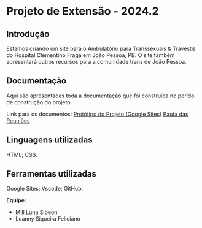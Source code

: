 # Projeto de Extensão - 2024.2

## Introdução

Estamos criando um site para o Ambulatório para Transsexuais & Travestis do Hospital Clementino Fraga em João Pessoa, PB. O site também apresentará outros recursos para a comunidade trans de João Pessoa.

## Documentação

Aqui são apresentadas toda a documentação que foi construída no perído de construção do projeto.

Link para os documentos:
[Protótipo do Projeto (Google Sites)](https://sites.google.com/view/ambulatoriott/in%C3%ADcio)
[Pauta das Reuniões](https://docs.google.com/document/d/1XgkMNlW921EWIRlzRQXgFcVFnWxZfLVmgyAGzu6d6dg/edit?usp=sharing)

## Linguagens utilizadas

HTML;
CSS.

## Ferramentas utilizadas

Google Sites;
Vscode;
GitHub.

**Equipe:**

* Mill Luna Sibeon
* Luanny Siqueira Feliciano
